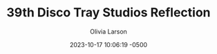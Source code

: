 ---
layout: post
title:  "39th Disco Tray Studios Reflection"
date:   2023-10-17 10:06:19 -0500
categories: reflection post
author: Olivia Larson

---